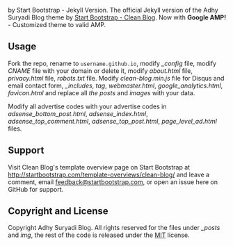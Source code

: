 by Start Bootstrap - Jekyll Version. The official Jekyll version of the Adhy Suryadi Blog theme by [Start Bootstrap - Clean Blog](http://startbootstrap.com/template-overviews/clean-blog/). Now with **Google AMP!** - Customized theme to valid AMP.

## Usage
Fork the repo, rename to `username.github.io`, modify *_config* file, modify *CNAME* file with your domain or delete it, modify *about.html* file, *privacy.html* file, *robots.txt* file. Modify *clean-blog.min.js* file for Disqus and email contact form, *_includes*, *tag*, *webmaster.html*, *google_analytics.html*, *favicon.html* and replace all *the posts* and *images* with your data.

Modify all advertise codes with your advertise codes in *adsense_bottom_post.html*, *adsense_index.html*, *adsense_top_comment.html*, *adsense_top_post.html*, *page_level_ad.html* files.  

## Support
Visit Clean Blog's template overview page on Start Bootstrap at http://startbootstrap.com/template-overviews/clean-blog/ and leave a comment, email feedback@startbootstrap.com, or open an issue here on GitHub for support.

## Copyright and License
Copyright Adhy Suryadi Blog. All rights reserved for the files under *_posts* and *img*, the rest of the code is released under the [MIT](https://github.com/KompiAjaib/kompiajaib.github.io/blob/master/LICENSE) license.
